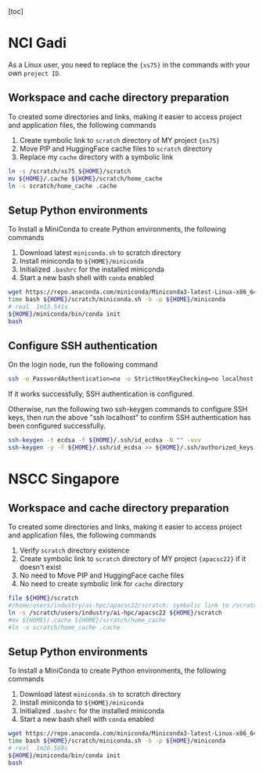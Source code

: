 [toc]

# NCI Gadi

As a Linux user, you need to replace the `{xs75}` in the commands with your own `project ID`.

## Workspace and cache directory preparation

To created some directories and links, making it easier to access project and application files, the following commands

1. Create symbolic link to `scratch` directory of MY project `{xs75}`
2. Move PIP and HuggingFace cache files to `scratch` directory
3. Replace my `cache` directory with a symbolic link 

```bash
ln -s /scratch/xs75 ${HOME}/scratch
mv ${HOME}/.cache ${HOME}/scratch/home_cache
ln -s scratch/home_cache .cache
```

## Setup Python environments

To Install a MiniConda to create Python environments, the following commands

1. Download latest `miniconda.sh` to scratch directory
2. Install miniconda to `${HOME}/miniconda`
3. Initialized `.bashrc` for the installed miniconda
4. Start a new bash shell with `conda` enabled

```bash
wget https://repo.anaconda.com/miniconda/Miniconda3-latest-Linux-x86_64.sh -O ${HOME}/scratch/miniconda.sh
time bash ${HOME}/scratch/miniconda.sh -b -p ${HOME}/miniconda
# real	1m13.541s
${HOME}/miniconda/bin/conda init
bash
```

## Configure SSH authentication

On the login node, run the following command

```bash
ssh -o PasswordAuthentication=no -o StrictHostKeyChecking=no localhost
```

If it works successfully, SSH authentication is configured.

Otherwise, run the following two ssh-keygen commands to configure SSH keys, then run the above "ssh localhost" to confirm SSH authentication has been configured successfully.

```bash
ssh-keygen -t ecdsa -f ${HOME}/.ssh/id_ecdsa -N "" -vvv
ssh-keygen -y -f ${HOME}/.ssh/id_ecdsa >> ${HOME}/.ssh/authorized_keys
```

# NSCC Singapore

## Workspace and cache directory preparation

To created some directories and links, making it easier to access project and application files, the following commands

1. Verify `scratch` directory existence
2. Create symbolic link to `scratch` directory of MY project `{apacsc22}` if it doesn't exist
3. No need to Move PIP and HuggingFace cache files
4. No need to create symbolic link for `cache` directory  

```bash
file ${HOME}/scratch
#/home/users/industry/ai-hpc/apacsc22/scratch: symbolic link to /scratch/users/industry/ai-hpc/apacsc22
ln -s /scratch/users/industry/ai-hpc/apacsc22 ${HOME}/scratch
#mv ${HOME}/.cache ${HOME}/scratch/home_cache
#ln -s scratch/home_cache .cache
```

## Setup Python environments

To Install a MiniConda to create Python environments, the following commands

1. Download latest `miniconda.sh` to scratch directory
2. Install miniconda to `${HOME}/miniconda`
3. Initialized `.bashrc` for the installed miniconda
4. Start a new bash shell with `conda` enabled

```bash
wget https://repo.anaconda.com/miniconda/Miniconda3-latest-Linux-x86_64.sh -O ${HOME}/scratch/miniconda.sh
time bash ${HOME}/scratch/miniconda.sh -b -p ${HOME}/miniconda
# real	1m20.568s
${HOME}/miniconda/bin/conda init
bash
```
